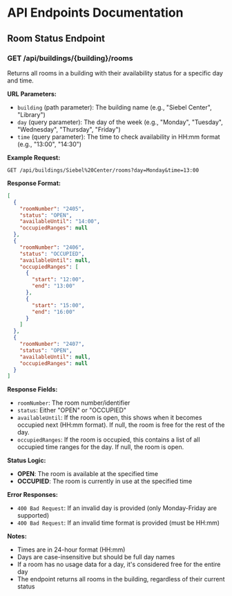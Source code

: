 # API Endpoints Documentation

## Room Status Endpoint

### GET /api/buildings/{building}/rooms

Returns all rooms in a building with their availability status for a specific day and time.

**URL Parameters:**

- `building` (path parameter): The building name (e.g., "Siebel Center", "Library")
- `day` (query parameter): The day of the week (e.g., "Monday", "Tuesday", "Wednesday", "Thursday", "Friday")
- `time` (query parameter): The time to check availability in HH:mm format (e.g., "13:00", "14:30")

**Example Request:**

```
GET /api/buildings/Siebel%20Center/rooms?day=Monday&time=13:00
```

**Response Format:**

```json
[
  {
    "roomNumber": "2405",
    "status": "OPEN",
    "availableUntil": "14:00",
    "occupiedRanges": null
  },
  {
    "roomNumber": "2406",
    "status": "OCCUPIED",
    "availableUntil": null,
    "occupiedRanges": [
      {
        "start": "12:00",
        "end": "13:00"
      },
      {
        "start": "15:00",
        "end": "16:00"
      }
    ]
  },
  {
    "roomNumber": "2407",
    "status": "OPEN",
    "availableUntil": null,
    "occupiedRanges": null
  }
]
```

**Response Fields:**

- `roomNumber`: The room number/identifier
- `status`: Either "OPEN" or "OCCUPIED"
- `availableUntil`: If the room is open, this shows when it becomes occupied next (HH:mm format). If null, the room is free for the rest of the day.
- `occupiedRanges`: If the room is occupied, this contains a list of all occupied time ranges for the day. If null, the room is open.

**Status Logic:**

- **OPEN**: The room is available at the specified time
- **OCCUPIED**: The room is currently in use at the specified time

**Error Responses:**

- `400 Bad Request`: If an invalid day is provided (only Monday-Friday are supported)
- `400 Bad Request`: If an invalid time format is provided (must be HH:mm)

**Notes:**

- Times are in 24-hour format (HH:mm)
- Days are case-insensitive but should be full day names
- If a room has no usage data for a day, it's considered free for the entire day
- The endpoint returns all rooms in the building, regardless of their current status
